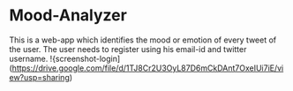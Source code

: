 # Mood-Analyzer
This is a web-app which identifies the mood or emotion of every tweet of the user. The user needs to register using his email-id and twitter username.
!{screenshot-login](https://drive.google.com/file/d/1TJ8Cr2U3OyL87D6mCkDAnt7OxeIUi7iE/view?usp=sharing)
